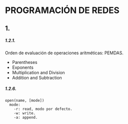 # PROGRAMACIÓN DE REDES

## 1.

##### 1.2.1.
Orden de evaluación de operaciones aritméticas: PEMDAS.
  - Parentheses
  - Exponents
  - Multiplication and Division
  - Addition and Subtraction


##### 1.2.6.
~~~
open(name, [mode])
  mode:
    -r: read, modo por defecto.
    -w: write.
    -a: append.
~~~
